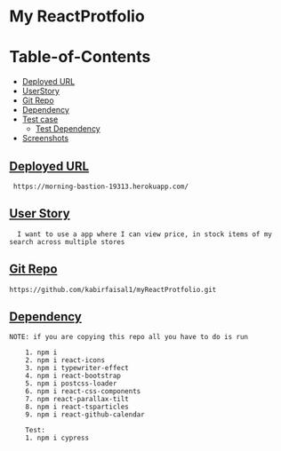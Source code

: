 # My ReactProtfolio

# Table-of-Contents
  * [Deployed URL](#deployed-url)
  * [UserStory](#userstory)
  * [Git Repo](#git-repo)
  * [Dependency](#dependency)
  * [Test case](#test-case)
    * [Test Dependency](#test-dependency)
  * [Screenshots](#screenshots)

## [Deployed URL](#table-of-contents)
```
 https://morning-bastion-19313.herokuapp.com/
```

## [User Story](#table-of-contents)
```
  I want to use a app where I can view price, in stock items of my search across multiple stores
```

## [Git Repo](#table-of-contents)
```
https://github.com/kabirfaisal1/myReactProtfolio.git
```

## [Dependency](#table-of-contents)
```
NOTE: if you are copying this repo all you have to do is run 
     
    1. npm i
    2. npm i react-icons
    3. npm i typewriter-effect
    4. npm i react-bootstrap
    5. npm i postcss-loader
    6. npm i react-css-components
    7. npm react-parallax-tilt
    8. npm i react-tsparticles  
    9. npm i react-github-calendar

    Test:
    1. npm i cypress

```